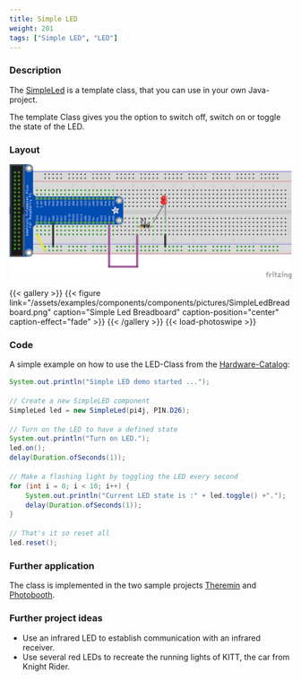 ```yaml
---
title: Simple LED
weight: 201
tags: ["Simple LED", "LED"]
---
```


### Description

The [SimpleLed](https://github.com/Pi4J/pi4j-example-components/tree/main/src/main/java/com/pi4j/catalog/components/SimpleLed.java) is a template class, that you can use in your own Java-project.

The template Class gives you the option to switch off, switch on or toggle the state of the LED.

### Layout

![Simple LED Layout](/assets/examples/components/components/Layout-SimpleLED.png)

{{< gallery >}}
{{< figure link="/assets/examples/components/components/pictures/SimpleLedBreadboard.png" caption="Simple Led Breadboard" caption-position="center" caption-effect="fade" >}}
{{< /gallery >}}
{{< load-photoswipe >}}

### Code

A simple example on how to use the LED-Class from the [Hardware-Catalog](https://github.com/Pi4J/pi4j-example-components):

```java
System.out.println("Simple LED demo started ...");

// Create a new SimpleLED component
SimpleLed led = new SimpleLed(pi4j, PIN.D26);

// Turn on the LED to have a defined state
System.out.println("Turn on LED.");
led.on();
delay(Duration.ofSeconds(1));

// Make a flashing light by toggling the LED every second
for (int i = 0; i < 10; i++) {
    System.out.println("Current LED state is :" + led.toggle() +".");
    delay(Duration.ofSeconds(1));
}

// That's it so reset all
led.reset();
```

### Further application

The class is implemented in the two sample projects [Theremin](https://github.com/DieterHolz/RaspPiTheremin) and [Photobooth](https://github.com/DieterHolz/PhotoBooth).

### Further project ideas

- Use an infrared LED to establish communication with an infrared receiver.
- Use several red LEDs to recreate the running lights of KITT, the car from Knight Rider.
